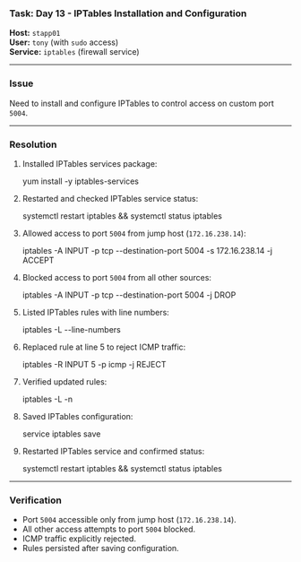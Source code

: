 ### Task: Day 13 - IPTables Installation and Configuration

**Host:** `stapp01`  
**User:** `tony` (with `sudo` access)  
**Service:** `iptables` (firewall service)

---

### Issue

Need to install and configure IPTables to control access on custom port `5004`.

---

### Resolution

1. Installed IPTables services package:

   yum install -y iptables-services

2. Restarted and checked IPTables service status:

   systemctl restart iptables && systemctl status iptables

3. Allowed access to port `5004` from jump host (`172.16.238.14`):

   iptables -A INPUT -p tcp --destination-port 5004 -s 172.16.238.14 -j ACCEPT

4. Blocked access to port `5004` from all other sources:

   iptables -A INPUT -p tcp --destination-port 5004 -j DROP

5. Listed IPTables rules with line numbers:

   iptables -L --line-numbers

6. Replaced rule at line 5 to reject ICMP traffic:

   iptables -R INPUT 5 -p icmp -j REJECT

7. Verified updated rules:

   iptables -L -n

8. Saved IPTables configuration:

   service iptables save

9. Restarted IPTables service and confirmed status:

   systemctl restart iptables && systemctl status iptables

---

### Verification

* Port `5004` accessible only from jump host (`172.16.238.14`).  
* All other access attempts to port `5004` blocked.  
* ICMP traffic explicitly rejected.  
* Rules persisted after saving configuration.
